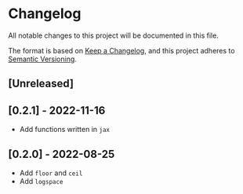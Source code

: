 # Changelog
All notable changes to this project will be documented in this file.

The format is based on [Keep a Changelog](https://keepachangelog.com/en/1.0.0/),
and this project adheres to [Semantic Versioning](https://semver.org/spec/v2.0.0.html).

## [Unreleased]

## [0.2.1] - 2022-11-16
- Add functions written in `jax`

## [0.2.0] - 2022-08-25
- Add `floor` and `ceil`
- Add `logspace`

